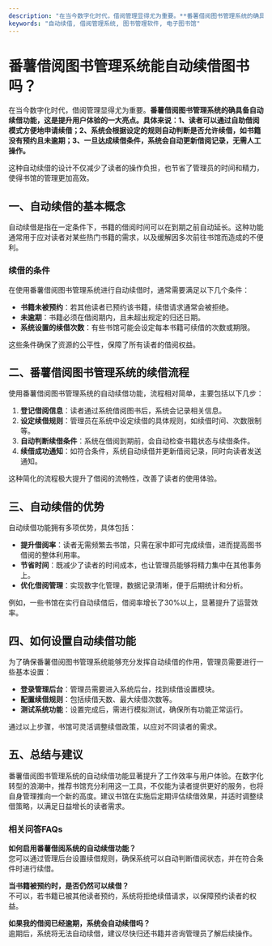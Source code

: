 ```yaml
---
description: "在当今数字化时代，借阅管理显得尤为重要。**番薯借阅图书管理系统的确具备自动续借功能，这是提升用户体验的一大亮点。具体来说：1、读者可以通过自助借阅模式方便地申请续借；2、系统会根据设定的规则自动判断是否允许续借，如书籍没有预约且未逾期；3、一旦达成续借条件，系统会自动更新借阅记录，无需人工操作。** "
keywords: "自动续借, 借阅管理系统, 图书管理软件, 电子图书馆"
---
```

# 番薯借阅图书管理系统能自动续借图书吗？

在当今数字化时代，借阅管理显得尤为重要。**番薯借阅图书管理系统的确具备自动续借功能，这是提升用户体验的一大亮点。具体来说：1、读者可以通过自助借阅模式方便地申请续借；2、系统会根据设定的规则自动判断是否允许续借，如书籍没有预约且未逾期；3、一旦达成续借条件，系统会自动更新借阅记录，无需人工操作。** 

这种自动续借的设计不仅减少了读者的操作负担，也节省了管理员的时间和精力，使得书馆的管理更加高效。

## **一、自动续借的基本概念**

自动续借是指在一定条件下，书籍的借阅时间可以在到期之前自动延长。这种功能通常用于应对读者对某些热门书籍的需求，以及缓解因多次前往书馆而造成的不便利。

### **续借的条件**

在使用番薯借阅图书管理系统进行自动续借时，通常需要满足以下几个条件：

- **书籍未被预约**：若其他读者已预约该书籍，续借请求通常会被拒绝。
- **未逾期**：书籍必须在借阅期内，且未超出规定的归还日期。
- **系统设置的续借次数**：有些书馆可能会设定每本书籍可续借的次数或期限。

这些条件确保了资源的公平性，保障了所有读者的借阅权益。

## **二、番薯借阅图书管理系统的续借流程**

使用番薯借阅图书管理系统的自动续借功能，流程相对简单，主要包括以下几步：

1. **登记借阅信息**：读者通过系统借阅图书后，系统会记录相关信息。
2. **设定续借规则**：管理员在系统中设定续借的具体规则，如续借时间、次数限制等。
3. **自动判断续借条件**：系统在借阅到期前，会自动检查书籍状态与续借条件。
4. **续借成功通知**：如符合条件，系统自动续借并更新借阅记录，同时向读者发送通知。

这种简化的流程极大提升了借阅的流畅性，改善了读者的使用体验。

## **三、自动续借的优势**

自动续借功能拥有多项优势，具体包括：

- **提升借阅率**：读者无需频繁去书馆，只需在家中即可完成续借，进而提高图书借阅的整体利用率。
- **节省时间**：既减少了读者的时间成本，也让管理员能够将精力集中在其他事务上。
- **优化借阅管理**：实现数字化管理，数据记录清晰，便于后期统计和分析。

例如，一些书馆在实行自动续借后，借阅率增长了30%以上，显著提升了运营效率。

## **四、如何设置自动续借功能**

为了确保番薯借阅图书管理系统能够充分发挥自动续借的作用，管理员需要进行一些基本设置：

- **登录管理后台**：管理员需要进入系统后台，找到续借设置模块。
- **配置续借规则**：包括续借天数、最大续借次数等。
- **测试系统功能**：设置完成后，需进行模拟测试，确保所有功能正常运行。

通过以上步骤，书馆可灵活调整续借政策，以应对不同读者的需求。

## **五、总结与建议**

番薯借阅图书管理系统的自动续借功能显著提升了工作效率与用户体验。在数字化转型的浪潮中，推荐书馆充分利用这一工具，不仅能为读者提供更好的服务，也将自身管理推向一个新的高度。建议书馆在实施后定期评估续借效果，并适时调整续借策略，以满足日益增长的读者需求。

### 相关问答FAQs

**如何启用番薯借阅系统的自动续借功能？**  
您可以通过管理后台设置续借规则，确保系统可以自动判断借阅状态，并在符合条件时进行续借。

**当书籍被预约时，是否仍然可以续借？**  
不可以，若书籍已被其他读者预约，系统将拒绝续借请求，以保障预约读者的权益。

**如果我的借阅已经逾期，系统会自动续借吗？**  
逾期后，系统将无法自动续借，建议尽快归还书籍并咨询管理员了解后续操作。
